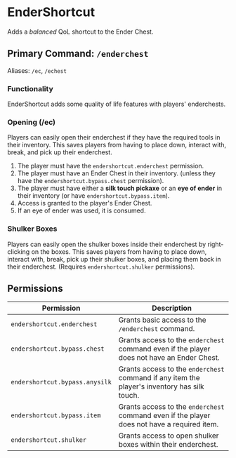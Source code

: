 # EnderShortcut

Adds a _balanced_ QoL shortcut to the Ender Chest.

## Primary Command: `/enderchest`

Aliases: `/ec`, `/echest`

### Functionality

EnderShortcut adds some quality of life features with players' enderchests.

### Opening (/ec)

Players can easily open their enderchest if they have the required tools in their inventory.
This saves players from having to place down, interact with, break, and pick up their enderchest.

1. The player must have the `endershortcut.enderchest` permission.
2. The player must have an Ender Chest in their inventory. (unless they have the `endershortcut.bypass.chest`
   permission).
3. The player must have either a **silk touch pickaxe** or an **eye of ender** in their inventory (or
   have `endershortcut.bypass.item`).
4. Access is granted to the player's Ender Chest.
5. If an eye of ender was used, it is consumed.

### Shulker Boxes

Players can easily open the shulker boxes inside their enderchest by right-clicking on the boxes.
This saves players from having to place down, interact with, break, pick up their shulker boxes, and placing them back
in their enderchest. (Requires `endershortcut.shulker` permissions).

## Permissions

| Permission                     | Description                                                                                  |
|--------------------------------|----------------------------------------------------------------------------------------------|
| `endershortcut.enderchest`     | Grants basic access to the `/enderchest` command.                                            |
| `endershortcut.bypass.chest`   | Grants access to the `enderchest` command even if the player does not have an Ender Chest.   |
| `endershortcut.bypass.anysilk` | Grants access to the `enderchest` command if any item the player's inventory has silk touch. | 
| `endershortcut.bypass.item`    | Grants access to the `enderchest` command even if the player does not have a required item.  |
| `endershortcut.shulker`        | Grants access to open shulker boxes within their enderchest.                                 |   
